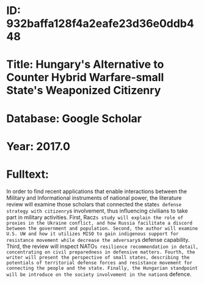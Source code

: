 # ID: 932baffa128f4a2eafe23d36e0ddb448
# Title: Hungary's Alternative to Counter Hybrid Warfare-small State's Weaponized Citizenry
# Database: Google Scholar
# Year: 2017.0
# Fulltext:
In order to find recent applications that enable interactions between the Military and Informational instruments of national power, the literature review will examine those scholars that connected the state`s defense strategy with citizenry`s involvement, thus influencing civilians to take part in military activities.
First, Racz`s study will explain the role of proxies in the Ukraine conflict, and how Russia facilitate a discord between the government and population.
Second, the author will examine U.S. UW and how it utilizes MISO to gain indigenous support for resistance movement while decrease the adversary`s defense capability.
Third, the review will inspect NATO`s resilience recommendation in detail, concentrating on civil preparedness in defensive matters.
Fourth, the writer will present the perspective of small states, describing the potentials of territorial defense forces and resistance movement for connecting the people and the state.
Finally, the Hungarian standpoint will be introduce on the society involvement in the nation`s defence.